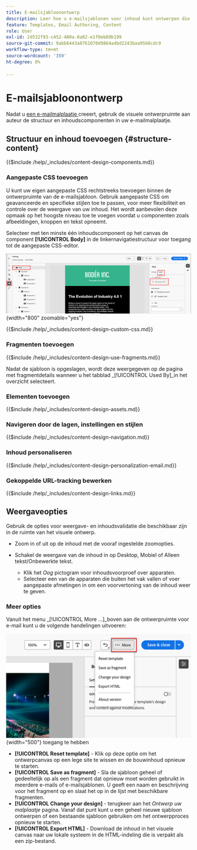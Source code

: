 ```yaml
---
title: E-mailsjabloonontwerp
description: Leer hoe u e-mailsjablonen voor inhoud kunt ontwerpen die u kunt gebruiken voor e-mails over een account, zodat u uw ontwerpen eenvoudig en efficiënt kunt hergebruiken.
feature: Templates, Email Authoring, Content
role: User
exl-id: 2d532f93-c452-400a-8a82-e1f0eb89b199
source-git-commit: 9abb6443a0761070d9864a4bd2243baa9568cdc9
workflow-type: tm+mt
source-wordcount: '359'
ht-degree: 0%

---
```


# E-mailsjabloonontwerp

Nadat u [ een e-mailmalplaatje ](./email-templates.md#create-an-email-template) creeert, gebruik de visuele ontwerpruimte aan auteur de structuur en inhoudscomponenten in uw e-mailmalplaatje.

## Structuur en inhoud toevoegen {#structure-content}

{{$include /help/_includes/content-design-components.md}}

### Aangepaste CSS toevoegen

U kunt uw eigen aangepaste CSS rechtstreeks toevoegen binnen de ontwerpruimte van de e-mailsjabloon. Gebruik aangepaste CSS om geavanceerde en specifieke stijlen toe te passen, voor meer flexibiliteit en controle over de weergave van uw inhoud. Het wordt aanbevolen deze opmaak op het hoogste niveau toe te voegen voordat u componenten zoals afbeeldingen, knoppen en tekst opneemt.

Selecteer met ten minste één inhoudscomponent op het canvas de component **[!UICONTROL Body]** in de linkernavigatiestructuur voor toegang tot de aangepaste CSS-editor.

![ heb toegang tot de lichaamstijlen ](./assets/email-template-body-styles.png){width="800" zoomable="yes"}

{{$include /help/_includes/content-design-custom-css.md}}

### Fragmenten toevoegen

{{$include /help/_includes/content-design-use-fragments.md}}

Nadat de sjabloon is opgeslagen, wordt deze weergegeven op de pagina met fragmentdetails wanneer u het tabblad _[!UICONTROL Used By]_in het overzicht selecteert.

### Elementen toevoegen

{{$include /help/_includes/content-design-assets.md}}

### Navigeren door de lagen, instellingen en stijlen

{{$include /help/_includes/content-design-navigation.md}}

### Inhoud personaliseren

{{$include /help/_includes/content-design-personalization-email.md}}

### Gekoppelde URL-tracking bewerken

{{$include /help/_includes/content-design-links.md}}

## Weergaveopties

Gebruik de opties voor weergave- en inhoudsvalidatie die beschikbaar zijn in de ruimte van het visuele ontwerp.

* Zoom in of uit op de inhoud met de vooraf ingestelde zoomopties.

* Schakel de weergave van de inhoud in op Desktop, Mobiel of Alleen tekst/Onbewerkte tekst.
   * Klik het _Oog_ pictogram voor inhoudsvoorproef over apparaten.
   * Selecteer een van de apparaten die buiten het vak vallen of voer aangepaste afmetingen in om een voorvertoning van de inhoud weer te geven.

### Meer opties

Vanuit het menu _[!UICONTROL More ...]_boven aan de ontwerpruimte voor e-mail kunt u de volgende handelingen uitvoeren:

![ klik Meer om tot malplaatjeacties ](./assets/visual-designer-more-menu.png){width="500"} toegang te hebben

* **[!UICONTROL Reset template]** - Klik op deze optie om het ontwerpcanvas op een lege site te wissen en de bouwinhoud opnieuw te starten.
* **[!UICONTROL Save as fragment]** - Sla de sjabloon geheel of gedeeltelijk op als een fragment dat opnieuw moet worden gebruikt in meerdere e-mails of e-mailsjablonen. U geeft een naam en beschrijving voor het fragment op en slaat het op in de lijst met beschikbare fragmenten.
* **[!UICONTROL Change your design]** - terugkeer aan het _Ontwerp uw malplaatje_ pagina. Vanaf dat punt kunt u een geheel nieuwe sjabloon ontwerpen of een bestaande sjabloon gebruiken om het ontwerpproces opnieuw te starten.
* **[!UICONTROL Export HTML]** - Download de inhoud in het visuele canvas naar uw lokale systeem in de HTML-indeling die is verpakt als een zip-bestand.
